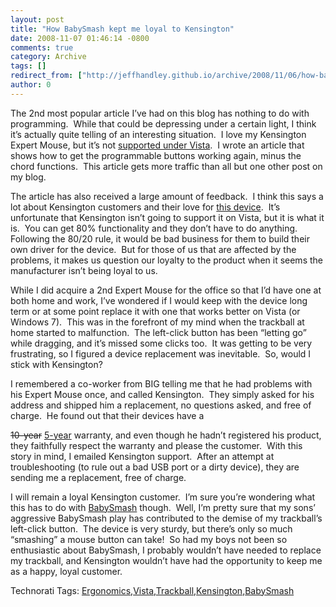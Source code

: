 ```yaml
---
layout: post
title: "How BabySmash kept me loyal to Kensington"
date: 2008-11-07 01:46:14 -0800
comments: true
category: Archive
tags: []
redirect_from: ["http://jeffhandley.github.io/archive/2008/11/06/how-babysmash-kept-me-loyal-to-kensington.aspx"]
author: 0
---
```

<!-- more -->
<p>The 2nd most popular article I’ve had on this blog has nothing to do with programming.  While that could be depressing under a certain light, I think it’s actually quite telling of an interesting situation.  I love my Kensington Expert Mouse, but it’s not <a href="http://blog.jeffhandley.com/archive/2007/12/18/kensington-expert-mouse-on-vista.aspx" target="_blank">supported under Vista</a>.  I wrote an article that shows how to get the programmable buttons working again, minus the chord functions.  This article gets more traffic than all but one other post on my blog.</p>  <p>The article has also received a large amount of feedback.  I think this says a lot about Kensington customers and their love for <a href="http://blog.jeffhandley.com/archive/2007/12/06/i-love-my-trackball.aspx" target="_blank">this device</a>.  It’s unfortunate that Kensington isn’t going to support it on Vista, but it is what it is.  You can get 80% functionality and they don’t have to do anything.  Following the 80/20 rule, it would be bad business for them to build their own driver for the device.  But for those of us that are affected by the problems, it makes us question our loyalty to the product when it seems the manufacturer isn’t being loyal to us.</p>  <p>While I did acquire a 2nd Expert Mouse for the office so that I’d have one at both home and work, I’ve wondered if I would keep with the device long term or at some point replace it with one that works better on Vista (or Windows 7).  This was in the forefront of my mind when the trackball at home started to malfunction.  The left-click button has been “letting go” while dragging, and it’s missed some clicks too.  It was getting to be very frustrating, so I figured a device replacement was inevitable.  So, would I stick with Kensington?</p>  <p>I remembered a co-worker from BIG telling me that he had problems with his Expert Mouse once, and called Kensington.  They simply asked for his address and shipped him a replacement, no questions asked, and free of charge.  He found out that their devices have a </p> <del>10-year</del> <ins>5-year</ins> warranty, and even though he hadn’t registered his product, they faithfully respect the warranty and please the customer.  With this story in mind, I emailed Kensington support.  After an attempt at troubleshooting (to rule out a bad USB port or a dirty device), they are sending me a replacement, free of charge.   <p>I will remain a loyal Kensington customer.  I’m sure you’re wondering what this has to do with <a href="http://www.babysmash.com" target="_blank">BabySmash</a> though.  Well, I’m pretty sure that my sons’ aggressive BabySmash play has contributed to the demise of my trackball’s left-click button.  The device is very sturdy, but there’s only so much “smashing” a mouse button can take!  So had my boys not been so enthusiastic about BabySmash, I probably wouldn’t have needed to replace my trackball, and Kensington wouldn’t have had the opportunity to keep me as a happy, loyal customer.</p>  <div style="padding-bottom: 0px; margin: 0px; padding-left: 0px; padding-right: 0px; display: inline; float: none; padding-top: 0px" id="scid:0767317B-992E-4b12-91E0-4F059A8CECA8:d0069ea7-5935-41ed-92f1-1e3df794d64b" class="wlWriterSmartContent">Technorati Tags: <a href="http://technorati.com/tags/Ergonomics" rel="tag">Ergonomics</a>,<a href="http://technorati.com/tags/Vista" rel="tag">Vista</a>,<a href="http://technorati.com/tags/Trackball" rel="tag">Trackball</a>,<a href="http://technorati.com/tags/Kensington" rel="tag">Kensington</a>,<a href="http://technorati.com/tags/BabySmash" rel="tag">BabySmash</a></div>


